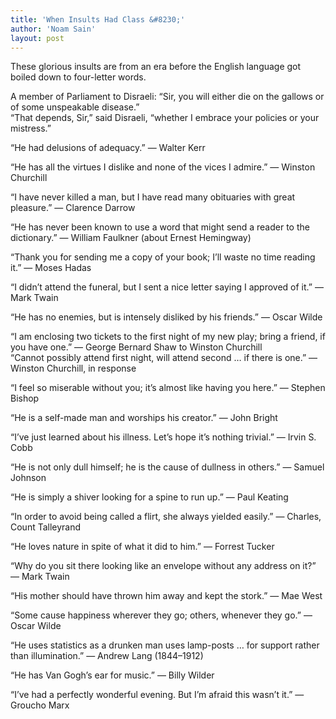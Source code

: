 ```yaml
---
title: 'When Insults Had Class &#8230;'
author: 'Noam Sain'
layout: post
---
```


These glorious insults are from an era before the English language got boiled down to four-letter words.

A member of Parliament to Disraeli: “Sir, you will either die on the gallows or of some unspeakable disease.”  
“That depends, Sir,” said Disraeli, “whether I embrace your policies or your mistress.”

“He had delusions of adequacy.” — Walter Kerr

“He has all the virtues I dislike and none of the vices I admire.” — Winston Churchill

“I have never killed a man, but I have read many obituaries with great pleasure.” — Clarence Darrow

“He has never been known to use a word that might send a reader to the dictionary.” — William Faulkner (about Ernest Hemingway)

“Thank you for sending me a copy of your book; I’ll waste no time reading it.” — Moses Hadas

“I didn’t attend the funeral, but I sent a nice letter saying I approved of it.” — Mark Twain

“He has no enemies, but is intensely disliked by his friends.” — Oscar Wilde

“I am enclosing two tickets to the first night of my new play; bring a friend, if you have one.” — George Bernard Shaw to Winston Churchill  
“Cannot possibly attend first night, will attend second … if there is one.” — Winston Churchill, in response

“I feel so miserable without you; it’s almost like having you here.” — Stephen Bishop

“He is a self-made man and worships his creator.” — John Bright

“I’ve just learned about his illness. Let’s hope it’s nothing trivial.” — Irvin S. Cobb

“He is not only dull himself; he is the cause of dullness in others.” — Samuel Johnson

“He is simply a shiver looking for a spine to run up.” — Paul Keating

“In order to avoid being called a flirt, she always yielded easily.” — Charles, Count Talleyrand

“He loves nature in spite of what it did to him.” — Forrest Tucker

“Why do you sit there looking like an envelope without any address on it?” — Mark Twain

“His mother should have thrown him away and kept the stork.” — Mae West

“Some cause happiness wherever they go; others, whenever they go.” — Oscar Wilde

“He uses statistics as a drunken man uses lamp-posts … for support rather than illumination.” — Andrew Lang (1844–1912)

“He has Van Gogh’s ear for music.” — Billy Wilder

“I’ve had a perfectly wonderful evening. But I’m afraid this wasn’t it.” — Groucho Marx